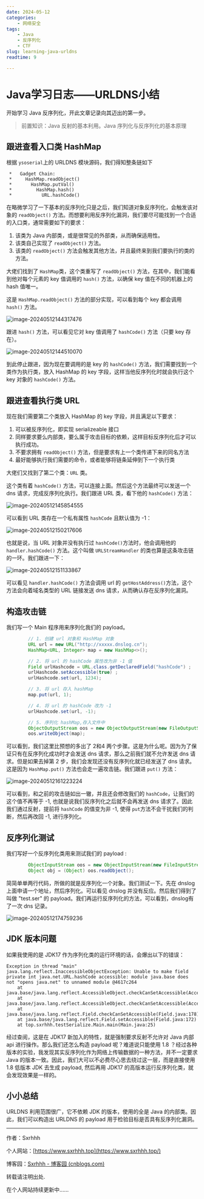 ```yaml
---
date: 2024-05-12
categories:
    - 网络安全
tags: 
    - Java
    - 反序列化
    - CTF
slug: learning-java-urldns
readtime: 9

--- 
```


# Java学习日志——URLDNS小结


开始学习 Java 反序列化，开此文章记录向其迈出的第一步。

> 前置知识：Java 反射的基本利用。Java 序列化与反序列化的基本原理

<!-- more -->

## 跟进查看入口类 HashMap

根据 `ysoserial`上的 URLDNS 模块源码，我们得知整条链如下

```
 *   Gadget Chain:
 *     HashMap.readObject()
 *       HashMap.putVal()
 *         HashMap.hash()
 *           URL.hashCode()
```

在略微学习了一下基本的反序列化只是之后，我们知道对象反序列化，会触发该对象的 `readObject()` 方法。而想要利用反序列化漏洞，我们要尽可能找到一个合适的入口类，通常需要如下的要求：

1. 该类为 Java 内部类，或是很常见的外部类，从而确保适用性。
1. 该类自己实现了 `readObject()` 方法。
2. 该类的 `readObject()` 方法会触发其他方法，并且最终来到我们要执行的类的方法。

大佬们找到了 `HashMap`类，这个类重写了 `readObject()` 方法，在其中，我们能看到他对每个元素的 key 值调用的 `hash()` 方法，以确保 key 值在不同的机器上的 hash 值唯一。

这是 `HashMap.readObject()` 方法的部分实现，可以看到每个 key 都会调用 `hash()` 方法。

![image-20240512144317476](https://repo.sxrhhh.top/undefinedimage-20240512144317476.png)

跟进 `hash()` 方法，可以看见它对 key 值调用了 `hashCode()` 方法（只要 key 存在）。

![image-20240512144510070](https://repo.sxrhhh.top/undefinedimage-20240512144510070.png)

到此停止跟进，因为现在要调用的是 key 的 `hashCode()` 方法，我们需要找到一个类作为执行类，放入 HashMap 的 key 字段，这样当他反序列化时就会执行这个 key 对象的 `hashCode()` 方法。

## 跟进查看执行类 URL

现在我们需要第二个类放入 HashMap 的 key 字段，并且满足以下要求：

1. 可以被反序列化，即实现 serializeable 接口
1. 同样要求要么内部类，要么属于攻击目标的依赖，这样目标反序列化后才可以执行成功。
2. 不要求拥有 `readObject()` 方法，但是要求有上一个类传递下来的同名方法
3. 最好能够执行我们需要的命令，或者能够将链条延伸到下一个执行类

大佬们又找到了第二个类：`URL` 类。

这个类有着 `hashCode()` 方法，可以连接上面。然后这个方法最终可以发送一个 dns 请求，完成反序列化执行。我们跟进 URL 类，看下他的 `hashCode()` 方法：

![image-20240512145854555](https://repo.sxrhhh.top/undefinedimage-20240512145854555.png)

可以看到 URL 类存在一个私有属性 `hashCode` 且默认值为 -1：

![image-20240512150217606](https://repo.sxrhhh.top/undefinedimage-20240512150217606.png)

也就是说，当 URL 对象并没有执行过 `hashCode()`方法时，他会调用他的 `handler.hashCode()` 方法。这个叫做 `URLStreamHandler` 的类也算是这条攻击链的一环。我们跟进一下：

![image-20240512151133867](https://repo.sxrhhh.top/undefinedimage-20240512151133867.png)

可以看见 `handler.hashCode()` 方法会调用 url 的 `getHostAddress()`方法，这个方法会向着域名类型的 URL 链接发送 dns 请求，从而确认存在反序列化漏洞。

## 构造攻击链

我们写一个 Main 程序用来序列化我们的 payload。

```java
        // 1. 创建 url 对象和 HashMap 对象
        URL url = new URL("http://xxxxx.dnslog.cn");
        HashMap<URL, Integer> map = new HashMap<>();

        // 2. 将 url 的 hashCode 属性改为非 -1 值
        Field urlHashcode = URL.class.getDeclaredField("hashCode") ;
        urlHashcode.setAccessible(true) ;
        urlHashcode.set(url, 1234);

        // 3. 将 url 存入 hashMap
        map.put(url, 1);

        // 4. 将 url 的 hashCode 改为 -1
        urlHashcode.set(url, -1);

        // 5. 序列化 hashMap,存入文件中
        ObjectOutputStream oos = new ObjectOutputStream(new FileOutputStream(new File("test.ser")));
        oos.writeObject(map);
```

可以看到，我们这里比预想的多出了 2和4 两个步骤。这是为什么呢。因为为了保证只有在反序列化成功时才会发送 dns 请求，那么之前我们就不允许发送 dns 请求。但是如果去掉第 2 步，我们会发现还没有反序列化就已经发送了 dns 请求。这是因为 `HashMap.put()` 方法也会走一遍攻击链。我们跟进 `put()` 方法：

![image-20240512161223224](https://repo.sxrhhh.top/undefinedimage-20240512161223224.png)

可以看到，和之前的攻击链如出一辙，并且还会修改我们的 `hashCode`，让我们的这个值不再等于 -1, 也就是说我们反序列化之后就不会再发送 dns 请求了。因此我们通过反射，提前将 `hashCode` 的值变为非 -1, 使得 `put`方法不会干扰我们的判断，然后再改回 -1, 进行序列化。

## 反序列化测试

我们写好一个反序列化类用来测试我们的 payload :

```java
        ObjectInputStream oos = new ObjectInputStream(new FileInputStream(new File("test.ser")));
        Object obj = (Object) oos.readObject();
```

简简单单两行代码，所做的就是反序列化一个对象。我们测试一下。先在 dnslog 上面申请一个地址，然后序列化。可以看见 dnslog 并没有反应。然后我们得到了叫做 "test.ser" 的 payload。我们再运行反序列化的方法，可以看到，dnslog有了一次 dns 记录。

![image-20240512174759236](https://repo.sxrhhh.top/undefinedimage-20240512174759236.png)

## JDK 版本问题

如果我使用的是 JDK17 作为序列化类的运行环境的话，会爆出以下的错误：

```
Exception in thread "main" java.lang.reflect.InaccessibleObjectException: Unable to make field private int java.net.URL.hashCode accessible: module java.base does not "opens java.net" to unnamed module @4617c264
	at java.base/java.lang.reflect.AccessibleObject.checkCanSetAccessible(AccessibleObject.java:354)
	at java.base/java.lang.reflect.AccessibleObject.checkCanSetAccessible(AccessibleObject.java:297)
	at java.base/java.lang.reflect.Field.checkCanSetAccessible(Field.java:178)
	at java.base/java.lang.reflect.Field.setAccessible(Field.java:172)
	at top.sxrhhh.testSerialize.Main.main(Main.java:25)
```

经过查阅，这是在 JDK17 新加入的特性，就是强制要求反射不允许对 Java 内部 api 进行操作。那么我们还怎么构造 payload 呢？难道说只能使用 1.8 ？经过各种版本的实验，我发现其实反序列化作为网络上传输数据的一种方法，并不一定要求 Java 的版本一致。因此，我们大可以不必费尽心思去绕过这一层，而是直接使用 1.8 低版本 JDK 去生成 payload, 然后再用 JDK17 的高版本运行反序列化类，就会发现效果是一样的。

## 小小总结

URLDNS 利用范围很广，它不依赖 JDK 的版本，使用的全是 Java 的内部类。因此，我们可以构造出 URLDNS 的 payload 用于检验目标是否具有反序列化漏洞。

---

作者：Sxrhhh

个人网站：[https://www.sxrhhh.top](https://www.sxrhhh.top/)

博客园：[Sxrhhh - 博客园 (cnblogs.com)](https://www.cnblogs.com/sxrhhh/)

转载请注明出处.

在个人网站持续更新中……